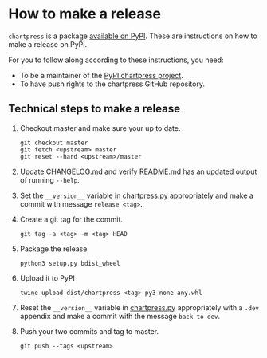 # How to make a release

`chartpress` is a package [available on
PyPI](https://pypi.org/project/chartpress/). These are instructions on how to
make a release on PyPI.

For you to follow along according to these instructions, you need:
- To be a maintainer of the [PyPI chartpress
  project](https://pypi.org/project/chartpress/).
- To have push rights to the chartpress GitHub repository.

## Technical steps to make a release

1. Checkout master and make sure your up to date.

   ```
   git checkout master
   git fetch <upstream> master
   git reset --hard <upstream>/master
   ```

1. Update [CHANGELOG.md](CHANGELOG.md) and verify [README.md](README.md) has an
   updated output of running `--help`.

1. Set the `__version__` variable in [chartpress.py](chartpress.py)
   appropriately and make a commit with message `release <tag>`.

1. Create a git tag for the commit.

   ```
   git tag -a <tag> -m <tag> HEAD
   ```

1. Package the release
   ```
   python3 setup.py bdist_wheel
   ```

1. Upload it to PyPI
   ```
   twine upload dist/chartpress-<tag>-py3-none-any.whl
   ```

1. Reset the `__version__` variable in [chartpress.py](chartpress.py)
   appropriately with a `.dev` appendix and make a commit with the message `back
   to dev`.

1. Push your two commits and tag to master.

   ```
   git push --tags <upstream>
   ```
